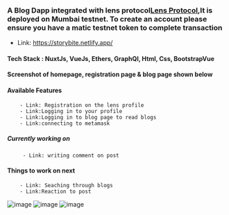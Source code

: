 ### A Blog Dapp integrated with lens protocol[Lens Protocol](https://www.lens.dev/),It is deployed on Mumbai testnet. To create an account please ensure you have a matic testnet token to complete transaction

- Link: https://storybite.netlify.app/


#### Tech Stack : NuxtJs, VueJs, Ethers, GraphQl, Html, Css, BootstrapVue

#### Screenshot of homepage, registration page & blog page shown below

#### Available Features
        - Link: Registration on the lens profile
        - Link:Logging in to your profile
        - Link:Logging in to blog page to read blogs
        - Link:connecting to metamask

##### Currently working on
         - Link: writing comment on post
        
#### Things to work on next
        - Link: Seaching through blogs
        - Link:Reaction to post
        

![image](./image/homepage.JPG "Optional Title")
![image](./image/login-screen.JPG "Optional Title")
![image](./image/blogpage.JPG "Optional Title")